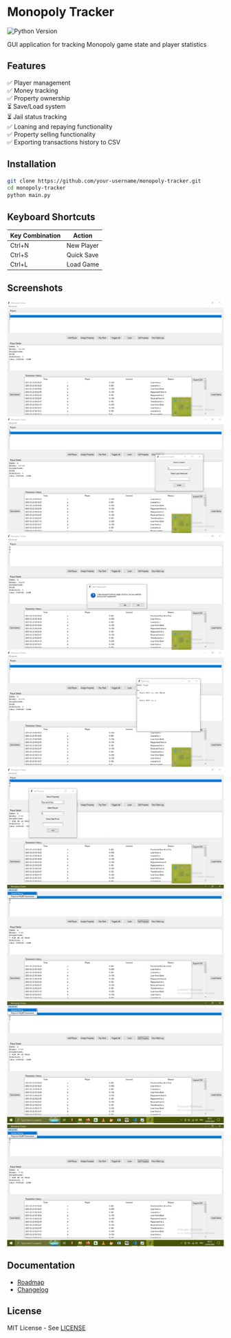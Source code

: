 # Monopoly Tracker

![Python Version](https://img.shields.io/badge/python-3.8%2B-blue)

GUI application for tracking Monopoly game state and player statistics
## Features
✅ Player management  
✅ Money tracking  
✅ Property ownership  
⏳ Save/Load system  
⏳ Jail status tracking  
✅ Loaning and repaying functionality  
✅ Property selling functionality  
✅ Exporting transactions history to CSV  

## Installation
```bash
git clone https://github.com/your-username/monopoly-tracker.git
cd monopoly-tracker
python main.py
```

## Keyboard Shortcuts
| Key Combination | Action               |
|-----------------|----------------------|
| Ctrl+N          | New Player           |
| Ctrl+S          | Quick Save           |
| Ctrl+L          | Load Game            |


## Screenshots
![Tool Interface](docs/screenshot4.png)
![Tool Interface 2](docs/screenshot5.png)
![Tool Interface 3](docs/screenshot6.png)
![Tool Interface 4](docs/screenshot7.png)
![Tool Interface 5](docs/screenshot8.png)
![Tool Interface 6](docs/screenshot9.png)
![Tool Interface 7](docs/screenshot10.png)
![Tool Interface 8](docs/screenshot11.png)


## Documentation
- [Roadmap](docs/ROADMAP.md)
- [Changelog](docs/CHANGELOG.md)

## License
MIT License - See [LICENSE](LICENSE)